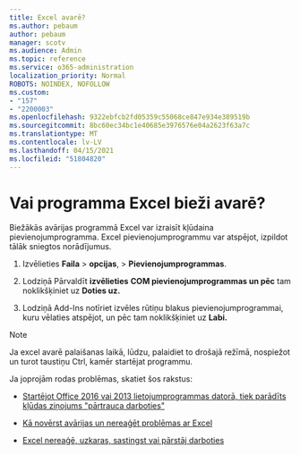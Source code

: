 ```yaml
---
title: Excel avarē?
ms.author: pebaum
author: pebaum
manager: scotv
ms.audience: Admin
ms.topic: reference
ms.service: o365-administration
localization_priority: Normal
ROBOTS: NOINDEX, NOFOLLOW
ms.custom:
- "157"
- "2200003"
ms.openlocfilehash: 9322ebfcb2fd05359c55068ce847e934e389519b
ms.sourcegitcommit: 8bc60ec34bc1e40685e3976576e04a2623f63a7c
ms.translationtype: MT
ms.contentlocale: lv-LV
ms.lasthandoff: 04/15/2021
ms.locfileid: "51804820"
---
```

# <a name="frequent-excel-crashes"></a>Vai programma Excel bieži avarē?

Biežākās avārijas programmā Excel var izraisīt kļūdaina pievienojumprogramma. Excel pievienojumprogrammu var atspējot, izpildot tālāk sniegtos norādījumus.
  
1. Izvēlieties **Faila** \> **opcijas**, \> **Pievienojumprogrammas**.

2. Lodziņā Pārvaldīt **izvēlieties** **COM pievienojumprogrammas un pēc** tam noklikšķiniet uz **Doties uz.**

3. Lodziņā Add-Ins notīriet izvēles rūtiņu blakus pievienojumprogrammai, kuru vēlaties atspējot, un pēc tam noklikšķiniet uz **Labi.**

> [!NOTE]
> Ja excel avarē palaišanas laikā, lūdzu, palaidiet to drošajā režīmā, nospiežot un turot taustiņu Ctrl, kamēr startējat programmu.
  
Ja joprojām rodas problēmas, skatiet šos rakstus:
  
- [Startējot Office 2016 vai 2013 lietojumprogrammas datorā, tiek parādīts kļūdas ziņojums "pārtrauca darboties"](https://support.office.com/article/52bd7985-4e99-4a35-84c8-2d9b8301a2fa.aspx)

- [Kā novērst avārijas un nereaģēt problēmas ar Excel](https://support.microsoft.com/help/2758592/how-to-troubleshoot-crashing-and-not-responding-issues-with-excel)

- [Excel nereaģē, uzkaras, sastingst vai pārstāj darboties](https://support.office.com/article/37e7d3c9-9e84-40bf-a805-4ca6853a1ff4.aspx)
